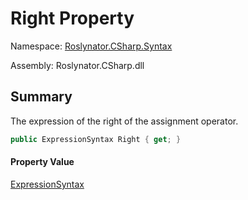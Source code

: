 # Right Property

Namespace: [Roslynator.CSharp.Syntax](../../README.md)

Assembly: Roslynator\.CSharp\.dll

## Summary

The expression of the right of the assignment operator\.

```csharp
public ExpressionSyntax Right { get; }
```

#### Property Value

[ExpressionSyntax](https://docs.microsoft.com/en-us/dotnet/api/microsoft.codeanalysis.csharp.syntax.expressionsyntax)


